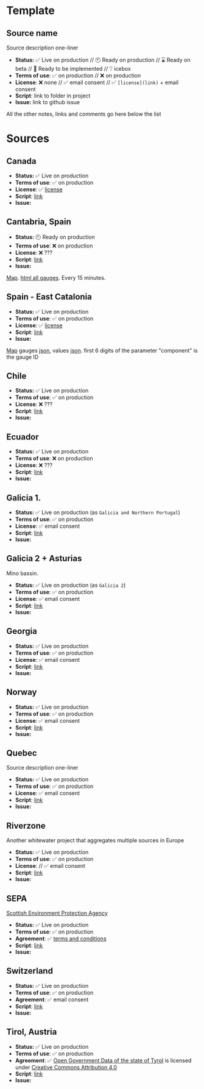 # Template

## Source name

Source description one-liner

- **Status:** ✅ Live on production // 🕙 Ready on production // ⌛️ Ready on beta // 🏁 Ready to be implemented // ❔ icebox
- **Terms of use**: ✅ on production // ❌  on production
- **License**: ❌  none // ✅ email consent // ✅ `[license](link)` + email consent
- **Script**: link to folder in project
- **Issue:** link to github issue

All the other notes, links and comments go here below the list

# Sources

## Canada

- **Status:** ✅ Live on production
- **Terms of use**: ✅  on production
- **License**:  ✅ [license](http://dd.weather.gc.ca/doc/LICENCE_GENERAL.txt)
- **Script**: [link](canada)
- **Issue:**

## Cantabria, Spain

- **Status:** 🕙 Ready on production
- **Terms of use**: ❌  on production
- **License**: ❌ ???
- **Script**: [link](cantabria)
- **Issue:**

[Map](https://www.chcantabrico.es/?cod_estacion=A610). [html all gauges](https://www.chcantabrico.es/nivel-de-los-rios). Every 15 minutes.

## Spain - East Catalonia

- **Status:** ✅ Live on production
- **Terms of use**: ✅  on production
- **License**:  ✅ [license](https://aca.gencat.ca/)
- **Script**: [link](catalunya)
- **Issue:** 

[Map](http://aca-web.gencat.cat/sentilo-catalog-web/component/map)
gauges [json](http://aca-web.gencat.cat/sdim2/apirest/data/AFORAMENT-EST), values [json](http://aca-web.gencat.cat/sdim2/apirest/data/AFORAMENT-EST). first 6 digits of the parameter "component" is the gauge ID

## Chile

- **Status:** ✅ Live on production
- **Terms of use**: ✅  on production
- **License**: ❌  ???
- **Script**: [link](chile)
- **Issue:**

## Ecuador

- **Status:** ✅ Live on production 
- **Terms of use**: ❌ on production
- **License**: ❌ ???
- **Script**: [link](ecuador)
- **Issue:** 

## Galicia 1.

- **Status:** ✅ Live on production (as `Galicia and Northern Portugal`)
- **Terms of use**: ✅ on production
- **License**: ✅ email consent
- **Script**: [link](galicia)
- **Issue:**

## Galicia 2 + Asturias

Mino bassin.

- **Status:** ✅ Live on production (as `Galicia 2`)
- **Terms of use**: ✅ on production
- **License**: ✅ email consent
- **Script**: [link](galicia2)
- **Issue:**

## Georgia

- **Status:** ✅ Live on production
- **Terms of use**: ✅ on production
- **License**: ✅ email consent
- **Script**: [link](georgia)
- **Issue:**

## Norway

- **Status:** ✅ Live on production
- **Terms of use**: ✅ on production
- **License**: ✅ email consent
- **Script**: [link](norway)
- **Issue:**

## Quebec
Source description one-liner
- **Status:** ✅ Live on production
- **Terms of use**: ✅  on production
- **License**: ✅ email consent
- **Script**: [link](quebec)
- **Issue:** 

## Riverzone 

Another whitewater project that aggregates multiple sources in Europe

- **Status:** ✅ Live on production
- **Terms of use**: ✅ on production
- **License**: // ✅ email consent
- **Script**: [link](riverzone)
- **Issue:** 

## SEPA

[Scottish Environment Protection Agency](https://www.sepa.org.uk/)

- **Status:** ✅ Live on production
- **Terms of use**: ✅ on production
- **Agreement**: ✅ [terms and conditions](https://www2.sepa.org.uk/waterlevels/docs/sepa_general_data_reuse_statement_V3.pdf)
- **Script**: [link](sepa)
- **Issue:** 

## Switzerland

- **Status:** ✅ Live on production
- **Terms of use**: ✅ on production
- **Agreement**: ✅ email consent
- **Script**: [link](switzerland)
- **Issue:** 

## Tirol, Austria

- **Status:** ✅ Live on production
- **Terms of use**: ✅ on production
- **Agreement**: ✅ [Open Government Data of the state of Tyrol](https://www.tirol.gv.at) is licensed under [Creative Commons Attribution 4.0](https://creativecommons.org/licenses/by/4.0/deed.de "Opens internal link in the current window")
- **Script**: [link](tirol)
- **Issue:**
